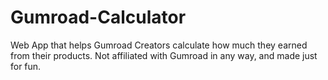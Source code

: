 # Gumroad-Calculator
Web App that helps Gumroad Creators calculate how much they earned from their products. Not affiliated with Gumroad in any way, and made just for fun.
